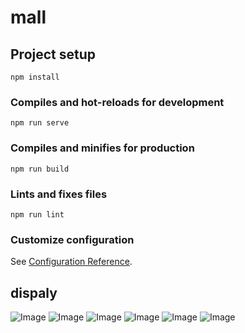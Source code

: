 # mall

## Project setup
```
npm install
```

### Compiles and hot-reloads for development
```
npm run serve
```

### Compiles and minifies for production
```
npm run build
```

### Lints and fixes files
```
npm run lint
```

### Customize configuration
See [Configuration Reference](https://cli.vuejs.org/config/).

## dispaly
![Image](https://github.com/Jackeroo-jianan/vue3-mall/blob/master/imgs/1.png)
![Image](https://github.com/Jackeroo-jianan/vue3-mall/blob/master/imgs/2.png)
![Image](https://github.com/Jackeroo-jianan/vue3-mall/blob/master/imgs/3.png)
![Image](https://github.com/Jackeroo-jianan/vue3-mall/blob/master/imgs/4.png)
![Image](https://github.com/Jackeroo-jianan/vue3-mall/blob/master/imgs/5.png)
![Image](https://github.com/Jackeroo-jianan/vue3-mall/blob/master/imgs/6.png)
